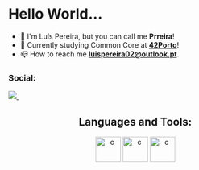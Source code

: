 <h1> Hello World...</h1>

- 👋 I'm Luís Pereira, but you can call me **Prreira**!
- 🌱 Currently studying Common Core at [**42Porto**](https://www.42porto.com/)!
- 📪 How to reach me **luispereira02@outlook.pt**.

<h3>Social:</h3>
<p>
  <a href="https://www.linkedin.com/in/lu%C3%ADs-pereira-a89a86262/">
  <img src="https://img.shields.io/badge/LinkedIn-0077B5?style=for-the-badge&logo=linkedin&logoColor=white" />        
  </a>&nbsp;&nbsp;
</p>

<h2 align="center">Languages and Tools:</h2>
<p align="center"> <img src="https://imgur.com/MbpYAc0.png" alt="c" width="50" height="50"/> <img src="https://imgur.com/6Wg7L5Q.png" alt="c" width="50" height="50"/> <img src="https://imgur.com/WLjP7yd.png" alt="c" width="50" height="50"/> </p>
